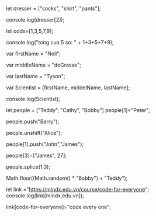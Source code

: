 <!-- Cau 1-->
let dresser = ["socks", "shirt", "pants"]; 

console.log(dresser[2]); 

<!-- cau 2-->
let odds=[1,3,5,7,9];

console.log("tong cua 5 so: " + 1+3+5+7+9);

<!--cau 3-->
var firstName = "Neil";

var middleName = "deGrasse"; 

var lastName = "Tyson"; 

var Scientist = [firstName, middelName, lastName]; 

console.log(Scientist); 

<!--cau 4-->
let people = ["Teddy", "Cathy", "Bobby"]
people[1]="Peter"; 

<!--cau 5-->
people.push("Barry"); 

<!--cau 6 -->
people.unshift("Alice"); 

<!--cau 7--> 

people[1].push("John","James");

<!--cau 8 -->
people[3]=["James", 27];

<!-- cau 9-->
people.splice(1,3);

<!-- cau 10-->
Math.floor((Math.random() * "Bobby") + "Teddy");

<!-- cau 11-->
let link ="https://mindx.edu.vn/course/code-for-everyone"; 
console.log(link[mindx.edu.vn]); 

link[code-for-everyone]="code every one";

















